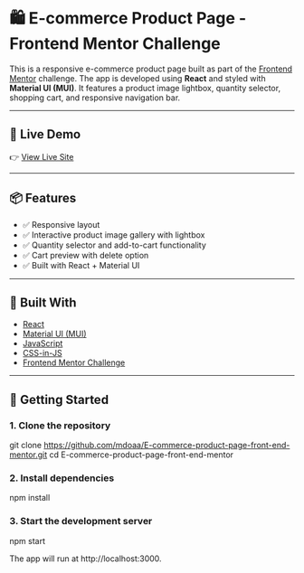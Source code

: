 # 🛍️ E-commerce Product Page - Frontend Mentor Challenge

This is a responsive e-commerce product page built as part of the [Frontend Mentor](https://www.frontendmentor.io/challenges/ecommerce-product-page-UPsZ9MJp6) challenge. The app is developed using **React** and styled with **Material UI (MUI)**. It features a product image lightbox, quantity selector, shopping cart, and responsive navigation bar.

---

## 🚀 Live Demo

👉 [View Live Site](https://e-commerce-product-page-front-end-m.vercel.app/)  

---

## 📦 Features

- ✅ Responsive layout 
- ✅ Interactive product image gallery with lightbox
- ✅ Quantity selector and add-to-cart functionality
- ✅ Cart preview with delete option
- ✅ Built with React + Material UI

---

## 🧱 Built With

- [React](https://reactjs.org/)
- [Material UI (MUI)](https://mui.com/)
- [JavaScript](https://developer.mozilla.org/en-US/docs/Web/JavaScript)
- [CSS-in-JS](https://mui.com/system/styling/)
- [Frontend Mentor Challenge](https://www.frontendmentor.io/challenges)

---

## 📌 Getting Started

### 1. Clone the repository

git clone https://github.com/mdoaa/E-commerce-product-page-front-end-mentor.git
cd E-commerce-product-page-front-end-mentor


### 2. Install dependencies
npm install
### 3. Start the development server

npm start


The app will run at http://localhost:3000.
